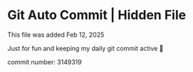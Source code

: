 # Git Auto Commit | Hidden File

This file was added Feb 12, 2025

Just for fun and keeping my daily git commit active 🤪

commit number: 3149319
